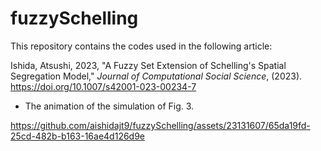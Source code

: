 # fuzzySchelling
This repository contains the codes used in the following article:

Ishida, Atsushi, 2023, "A Fuzzy Set Extension of Schelling's Spatial Segregation Model," _Journal of Computational Social Science_, (2023). https://doi.org/10.1007/s42001-023-00234-7

- The animation of the simulation of Fig. 3.

https://github.com/aishidajt9/fuzzySchelling/assets/23131607/65da19fd-25cd-482b-b163-16ae4d126d9e

